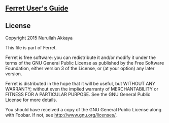 ## [Ferret User's Guide](http://dropbox.nakkaya.com/builds/ferret-manual.html)

## License

Copyright 2015 Nurullah Akkaya

This file is part of Ferret.

Ferret is free software: you can redistribute it and/or modify it
under the terms of the GNU General Public License as published by
the Free Software Foundation, either version 3 of the License, or
(at your option) any later version. 

Ferret is distributed in the hope that it will be useful, but
WITHOUT ANY WARRANTY; without even the implied warranty of
MERCHANTABILITY or FITNESS FOR A PARTICULAR PURPOSE. See the GNU
General Public License for more details. 

You should have received a copy of the GNU General Public License
along with Foobar. If not, see http://www.gnu.org/licenses/.
